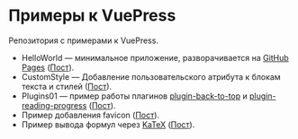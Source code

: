 # Примеры к VuePress

Репозитория с примерами к VuePress.

* HelloWorld — минимальное приложение, разворачивается на [GitHub Pages](https://kverde.github.io/VuePress/) ([Пост](https://way23.ru/размещаем-vuepress-hellowold-на-github-pages/)).
* CustomStyle — Добавление пользовательского атрибута к блокам текста и стилей ([Пост](https://way23.ru/vuepress-добавление-кастомных-стилей/)).
* Plugins01 — пример работы плагинов [plugin-back-to-top](https://v1.vuepress.vuejs.org/plugin/official/plugin-back-to-top.html) и [plugin-reading-progress](https://github.com/tolking/vuepress-plugin-reading-progress) ([Пост](https://way23.ru/плагины-vuepress-back-to-top-и-reading-progress/)).
* Пример добавления favicon ([Пост](https://way23.ru/добавляем-favicon-в-vuepress/)).
* Пример вывода формул через [KaTeX](https://katex.org/) ([Пост](https://way23.ru/плагин-vuepress-для-отображения-формул-vuepress-plugin-katex/)).